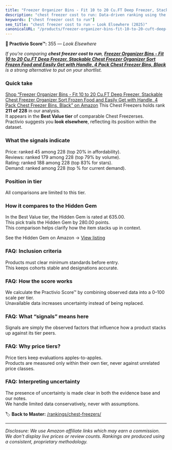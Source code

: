 ```yaml
---
title: "Freezer Organizer Bins - Fit 10 to 20 Cu.FT Deep Freezer, Stackable Chest Freezer Organizer Sort Frozen Food and Easily Get with Handle, 4 Pack Chest Freezer Bins, Black"
description: "chest freezer cost to run: Data-driven ranking using the Practivio Score™. Positioned by quality, value, demand, findability, momentum."
keywords: ["chest freezer cost to run"]
seo_title: "chest freezer cost to run — Look Elsewhere (2025)"
canonicalURL: "/products/freezer-organizer-bins-fit-10-to-20-cuft-deep-freezer-stackable-chest-freezer-organizer-sort-frozen-food-and-easily-get-with-handle-4-pack-chest-freezer-bins-black-B0DJPQ3X8N/"
---
```


**🚫 Practivio Score™:** 355 — _Look Elsewhere_


*If you're comparing **chest freezer cost to run**, **[Freezer Organizer Bins - Fit 10 to 20 Cu.FT Deep Freezer, Stackable Chest Freezer Organizer Sort Frozen Food and Easily Get with Handle, 4 Pack Chest Freezer Bins, Black](https://www.amazon.com/dp/B0DJPQ3X8N?tag=practivio-20)** is a strong alternative to put on your shortlist.*
### Quick take
[Shop “Freezer Organizer Bins - Fit 10 to 20 Cu.FT Deep Freezer, Stackable Chest Freezer Organizer Sort Frozen Food and Easily Get with Handle, 4 Pack Chest Freezer Bins, Black” on Amazon](https://www.amazon.com/dp/B0DJPQ3X8N?tag=practivio-20)
This Chest Freezers holds rank **211 of 228** in our analysis.  
It appears in the **Best Value tier** of comparable Chest Freezerses.  
Practivio suggests you **look elsewhere**, reflecting its position within the dataset.

### What the signals indicate
Price: ranked 45 among 228 (top 20% in affordability).  
Reviews: ranked 179 among 228 (top 79% by volume).  
Rating: ranked 188 among 228 (top 83% for stars).  
Demand: ranked  among 228 (top % for current demand).

### Position in tier
All comparisons are limited to this tier.

### How it compares to the Hidden Gem
In the Best Value tier, the Hidden Gem is rated at 635.00.  
This pick trails the Hidden Gem by 280.00 points.  
This comparison helps clarify how the item stacks up in context.  

See the Hidden Gem on Amazon → [View listing](https://www.amazon.com/dp/B07H463Q6Y?tag=practivio-20)

### FAQ: Inclusion criteria
Products must clear minimum standards before entry.  
This keeps cohorts stable and designations accurate.

### FAQ: How the score works
We calculate the Practivio Score™ by combining observed data into a 0–100 scale per tier.  
Unavailable data increases uncertainty instead of being replaced.

### FAQ: What “signals” means here
Signals are simply the observed factors that influence how a product stacks up against its tier peers.

### FAQ: Why price tiers?
Price tiers keep evaluations apples-to-apples.  
Products are measured only within their own tier, never against unrelated price classes.

### FAQ: Interpreting uncertainty
The presence of uncertainty is made clear in both the evidence base and our notes.  
We handle limited data conservatively, never with assumptions.


🏷️ **Back to Master:** [/rankings/chest-freezers/](/rankings/chest-freezers/)

---
_Disclosure: We use Amazon affiliate links which may earn a commission. We don’t display live prices or review counts. Rankings are produced using a consistent, proprietary methodology._
